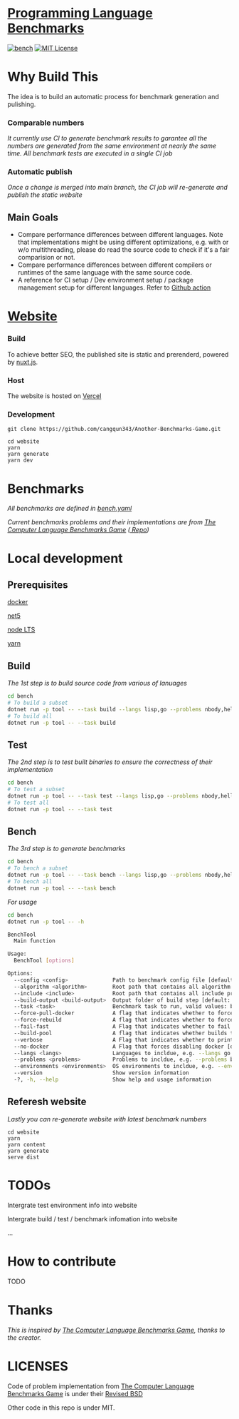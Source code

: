 # [Programming Language Benchmarks](https://benchit.vercel.app/)

[![bench](https://github.com/cangqun343/Another-Benchmarks-Game/actions/workflows/bench.yml/badge.svg)](https://github.com/cangqun343/Another-Benchmarks-Game/actions/workflows/bench.yml)
[![MIT License](https://img.shields.io/github/license/cangqun343/Another-Benchmarks-Game.svg)](https://github.com/cangqun343/Another-Benchmarks-Game/blob/master/LICENSE)

<!-- [![Build status](https://img.shields.io/appveyor/ci/cangqun343/Another-Benchmarks-Game/main.svg)](https://ci.appveyor.com/project/cangqun343/Another-Benchmarks-Game) -->

# Why Build This
The idea is to build an automatic process for benchmark generation and pulishing. 

### Comparable numbers
*It currently use CI to generate benchmark results to garantee all the numbers are generated from the same environment at nearly the same time. All benchmark tests are executed in a single CI job*

### Automatic publish

*Once a change is merged into main branch, the CI job will re-generate and publish the static website*

## Main Goals
+ Compare performance differences between different languages. Note that implementations might be using different optimizations, e.g. with or w/o multithreading, please do read the source code to check if it's a fair comparision or not.
+ Compare performance differences between different compilers or runtimes of the same language with the same source code.
+ A reference for CI setup / Dev environment setup / package management setup for different languages. Refer to [Github action](https://github.com/cangqun343/BenchIt/blob/main/.github/workflows/bench.yml)

# [Website](https://benchit.vercel.app/)
### Build
To achieve better SEO, the published site is static and prerenderd, powered by [nuxt.js](https://nuxtjs.org/).

### Host
The website is hosted on [Vercel](https://vercel.com/)

### Development
```
git clone https://github.com/cangqun343/Another-Benchmarks-Game.git

cd website
yarn
yarn generate
yarn dev
```

# Benchmarks
*All benchmarks are defined in [bench.yaml](https://github.com/cangqun343/Another-Benchmarks-Game/blob/main/bench/bench.yaml)*

*Current benchmarks problems and their implementations are from [The Computer Language Benchmarks Game](https://benchmarksgame-team.pages.debian.net/benchmarksgame/)  ([ Repo](https://salsa.debian.org/benchmarksgame-team/benchmarksgame/))*


# Local development
## Prerequisites

[docker](https://www.docker.com/)

[net5](https://dotnet.microsoft.com/)

[node LTS](https://nodejs.org/)

[yarn](https://yarnpkg.com/)

## Build

*The 1st step is to build source code from various of lanuages*
```bash
cd bench
# To build a subset
dotnet run -p tool -- --task build --langs lisp,go --problems nbody,helloworld --force-rebuild
# To build all
dotnet run -p tool -- --task build
```

## Test

*The 2nd step is to test built binaries to ensure the correctness of their implementation*
```bash
cd bench
# To test a subset
dotnet run -p tool -- --task test --langs lisp,go --problems nbody,helloworld
# To test all
dotnet run -p tool -- --task test
```

## Bench

*The 3rd step is to generate benchmarks*
```bash
cd bench
# To bench a subset
dotnet run -p tool -- --task bench --langs lisp,go --problems nbody,helloworld
# To bench all
dotnet run -p tool -- --task bench
```

*For usage*
```bash
cd bench
dotnet run -p tool -- -h

BenchTool
  Main function

Usage:
  BenchTool [options]

Options:
  --config <config>              Path to benchmark config file [default: bench.yaml]
  --algorithm <algorithm>        Root path that contains all algorithm code [default: algorithm]
  --include <include>            Root path that contains all include project templates [default: include]
  --build-output <build-output>  Output folder of build step [default: build]
  --task <task>                  Benchmark task to run, valid values: build, test, bench [default: build]
  --force-pull-docker            A flag that indicates whether to force pull docker image even when it exists [default: False]
  --force-rebuild                A flag that indicates whether to force rebuild [default: False]
  --fail-fast                    A Flag that indicates whether to fail fast when error occurs [default: False]
  --build-pool                   A flag that indicates whether builds that can run in parallel [default: False]
  --verbose                      A Flag that indicates whether to print verbose infomation [default: False]
  --no-docker                    A Flag that forces disabling docker [default: False]
  --langs <langs>                Languages to incldue, e.g. --langs go csharp [default: ]
  --problems <problems>          Problems to incldue, e.g. --problems binarytrees nbody [default: ]
  --environments <environments>  OS environments to incldue, e.g. --environments linux windows [default: ]
  --version                      Show version information
  -?, -h, --help                 Show help and usage information
```

## Referesh website

*Lastly you can re-generate website with latest benchmark numbers*

```
cd website
yarn
yarn content
yarn generate
serve dist
```

# TODOs
Intergrate test environment info into website

Intergrate build / test / benchmark infomation into website

...

# How to contribute
TODO

# Thanks
*This is inspired by [The Computer Language Benchmarks Game](https://benchmarksgame-team.pages.debian.net/benchmarksgame/), thanks to the creator.*

# LICENSES
Code of problem implementation from [The Computer Language Benchmarks Game](https://salsa.debian.org/benchmarksgame-team/benchmarksgame/) is under their [Revised BSD](https://benchmarksgame-team.pages.debian.net/benchmarksgame/license.html)

Other code in this repo is under MIT.
